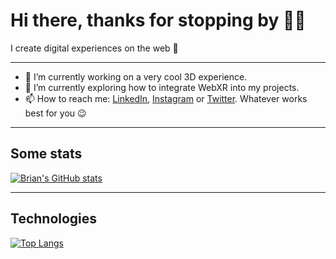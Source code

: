 # Hi there, thanks for stopping by 👋🏿

I create digital experiences on the web 🔮

---

- 🔭 I’m currently working on a very cool 3D experience.
- 🌱 I’m currently exploring how to integrate WebXR into my projects.
- 📫 How to reach me: [LinkedIn](https://nl.linkedin.com/in/brian-bawuah-547439127), [Instagram](https://www.instagram.com/brianbawuah) or [Twitter](https://twitter.com/brianbawuah). Whatever works best for you 😉

---

## Some stats
[![Brian's GitHub stats](https://github-readme-stats.vercel.app/api?username=bbawuah&show_icons=true&theme=dracula)](https://github.com/anuraghazra/github-readme-stats)

---

## Technologies

[![Top Langs](https://github-readme-stats.vercel.app/api/top-langs/?username=bbawuah&hide=objective-c,starlark,ruby,css,html,handlebars&show_icons=true&theme=dracula)](https://github.com/anuraghazra/github-readme-stats)

